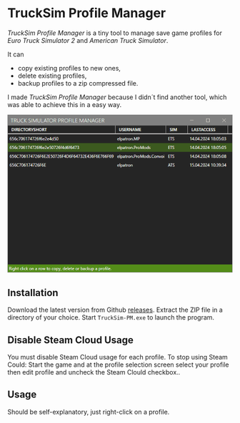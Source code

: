 # TruckSim Profile Manager

*TruckSim Profile Manager* is a tiny tool to manage save game profiles for *Euro Truck Simulator 2* and *American Truck Simulator*.

It can 

- copy existing profiles to new ones, 
- delete existing profiles,
- backup profiles to a zip compressed file.

I made *TruckSim Profile Manager* because I didn´t find another tool, which was able to achieve this in a easy way.

![](./assets/TruckSim-PM.gif)

## Installation

Download the latest version from Github [releases](https://github.com/elpatron68/TruckSim-PM/releases). Extract the ZIP file in a directory of your choice. Start `TruckSim-PM.exe` to launch the program.

## Disable Steam Cloud Usage

You must disable Steam Cloud usage for each profile. To stop using Steam Could: Start the game and at the profile selection screen select your profile then edit profile and uncheck the Steam Clould checkbox..

## Usage

Should be self-explanatory, just right-click on a profile.